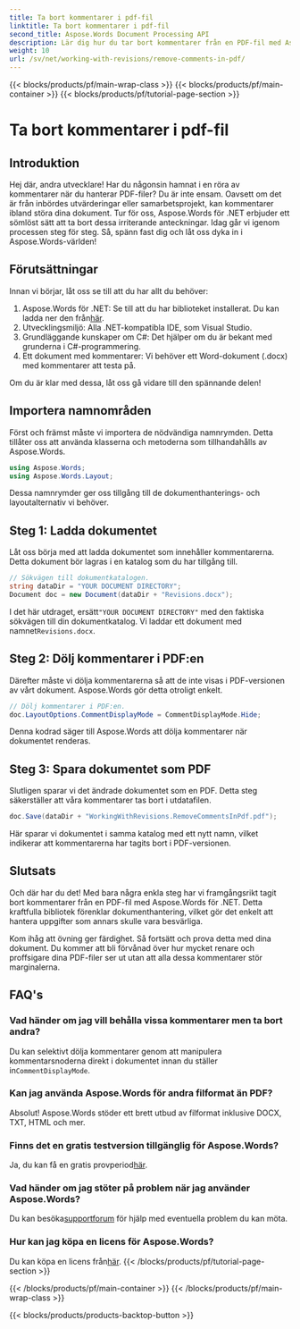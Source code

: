 ```yaml
---
title: Ta bort kommentarer i pdf-fil
linktitle: Ta bort kommentarer i pdf-fil
second_title: Aspose.Words Document Processing API
description: Lär dig hur du tar bort kommentarer från en PDF-fil med Aspose.Words för .NET med vår steg-för-steg-guide.
weight: 10
url: /sv/net/working-with-revisions/remove-comments-in-pdf/
---
```


{{< blocks/products/pf/main-wrap-class >}}
{{< blocks/products/pf/main-container >}}
{{< blocks/products/pf/tutorial-page-section >}}

# Ta bort kommentarer i pdf-fil

## Introduktion

Hej där, andra utvecklare! Har du någonsin hamnat i en röra av kommentarer när du hanterar PDF-filer? Du är inte ensam. Oavsett om det är från inbördes utvärderingar eller samarbetsprojekt, kan kommentarer ibland störa dina dokument. Tur för oss, Aspose.Words för .NET erbjuder ett sömlöst sätt att ta bort dessa irriterande anteckningar. Idag går vi igenom processen steg för steg. Så, spänn fast dig och låt oss dyka in i Aspose.Words-världen!

## Förutsättningar

Innan vi börjar, låt oss se till att du har allt du behöver:

1.  Aspose.Words för .NET: Se till att du har biblioteket installerat. Du kan ladda ner den från[här](https://releases.aspose.com/words/net/).
2. Utvecklingsmiljö: Alla .NET-kompatibla IDE, som Visual Studio.
3. Grundläggande kunskaper om C#: Det hjälper om du är bekant med grunderna i C#-programmering.
4. Ett dokument med kommentarer: Vi behöver ett Word-dokument (.docx) med kommentarer att testa på.

Om du är klar med dessa, låt oss gå vidare till den spännande delen!

## Importera namnområden

Först och främst måste vi importera de nödvändiga namnrymden. Detta tillåter oss att använda klasserna och metoderna som tillhandahålls av Aspose.Words.

```csharp
using Aspose.Words;
using Aspose.Words.Layout;
```

Dessa namnrymder ger oss tillgång till de dokumenthanterings- och layoutalternativ vi behöver.

## Steg 1: Ladda dokumentet

Låt oss börja med att ladda dokumentet som innehåller kommentarerna. Detta dokument bör lagras i en katalog som du har tillgång till.


```csharp
// Sökvägen till dokumentkatalogen.
string dataDir = "YOUR DOCUMENT DIRECTORY";
Document doc = new Document(dataDir + "Revisions.docx");
```

 I det här utdraget, ersätt`"YOUR DOCUMENT DIRECTORY"` med den faktiska sökvägen till din dokumentkatalog. Vi laddar ett dokument med namnet`Revisions.docx`.

## Steg 2: Dölj kommentarer i PDF:en

Därefter måste vi dölja kommentarerna så att de inte visas i PDF-versionen av vårt dokument. Aspose.Words gör detta otroligt enkelt.

```csharp
// Dölj kommentarer i PDF:en.
doc.LayoutOptions.CommentDisplayMode = CommentDisplayMode.Hide;
```

Denna kodrad säger till Aspose.Words att dölja kommentarer när dokumentet renderas.

## Steg 3: Spara dokumentet som PDF

Slutligen sparar vi det ändrade dokumentet som en PDF. Detta steg säkerställer att våra kommentarer tas bort i utdatafilen.


```csharp
doc.Save(dataDir + "WorkingWithRevisions.RemoveCommentsInPdf.pdf");
```

Här sparar vi dokumentet i samma katalog med ett nytt namn, vilket indikerar att kommentarerna har tagits bort i PDF-versionen.

## Slutsats

Och där har du det! Med bara några enkla steg har vi framgångsrikt tagit bort kommentarer från en PDF-fil med Aspose.Words för .NET. Detta kraftfulla bibliotek förenklar dokumenthantering, vilket gör det enkelt att hantera uppgifter som annars skulle vara besvärliga.

Kom ihåg att övning ger färdighet. Så fortsätt och prova detta med dina dokument. Du kommer att bli förvånad över hur mycket renare och proffsigare dina PDF-filer ser ut utan att alla dessa kommentarer stör marginalerna.

## FAQ's

### Vad händer om jag vill behålla vissa kommentarer men ta bort andra?
 Du kan selektivt dölja kommentarer genom att manipulera kommentarsnoderna direkt i dokumentet innan du ställer in`CommentDisplayMode`.

### Kan jag använda Aspose.Words för andra filformat än PDF?
Absolut! Aspose.Words stöder ett brett utbud av filformat inklusive DOCX, TXT, HTML och mer.

### Finns det en gratis testversion tillgänglig för Aspose.Words?
 Ja, du kan få en gratis provperiod[här](https://releases.aspose.com/).

### Vad händer om jag stöter på problem när jag använder Aspose.Words?
 Du kan besöka[supportforum](https://forum.aspose.com/c/words/8) för hjälp med eventuella problem du kan möta.

### Hur kan jag köpa en licens för Aspose.Words?
 Du kan köpa en licens från[här](https://purchase.aspose.com/buy).
{{< /blocks/products/pf/tutorial-page-section >}}

{{< /blocks/products/pf/main-container >}}
{{< /blocks/products/pf/main-wrap-class >}}

{{< blocks/products/products-backtop-button >}}
